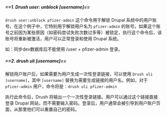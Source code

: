 ##### ==1. Drush user: unblock [username]==

`drush user:unblock pfizer-admin` 这个命令用于解锁 Drupal 系统中的用户账号。在这个例子中，它特别用于解锁用户名为 `pfizer-admin` 的账号。如果这个账号之前因为某些原因（如密码尝试失败次数过多等）被锁定，执行这个命令后，该账号将重新被激活，用户可以正常登录和使用 Drupal 系统。

如：同步dev数据库后不能使用 /user  + pfizer-admin 登录。
##### ==2. drush uli [username]==

解锁用户账户后，如果需要为用户生成一次性登录链接，可以使用 `Drush uli [username]`，其中 `[username]` 替换为需要生成链接的用户名。例如，对于 `pfizer-admin` 用户，命令将是：`drush uli pfizer-admin`

执行此命令后，Drush 将输出一个一次性登录链接。用户可以通过这个链接直接登录 Drupal 网站，而不需要输入密码。登录后，用户通常会被引导到用户账户页面，从那里他们可以重置自己的密码。